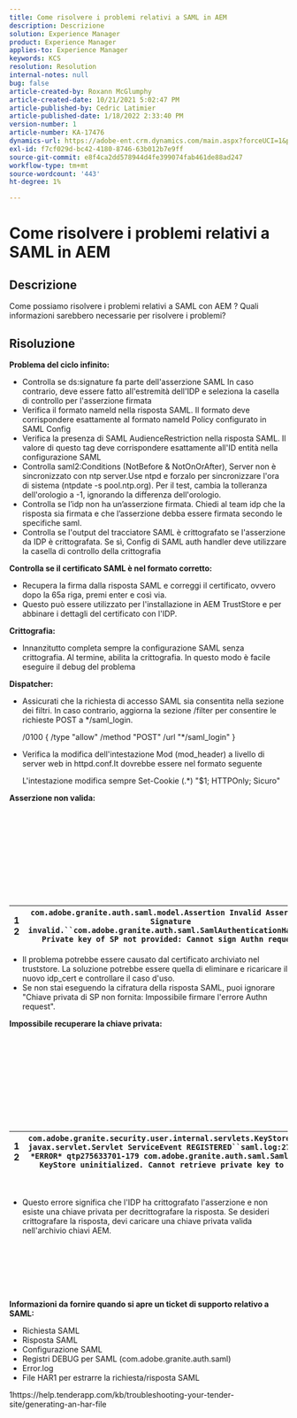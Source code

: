 ```yaml
---
title: Come risolvere i problemi relativi a SAML in AEM
description: Descrizione
solution: Experience Manager
product: Experience Manager
applies-to: Experience Manager
keywords: KCS
resolution: Resolution
internal-notes: null
bug: false
article-created-by: Roxann McGlumphy
article-created-date: 10/21/2021 5:02:47 PM
article-published-by: Cedric Latimier
article-published-date: 1/18/2022 2:33:40 PM
version-number: 1
article-number: KA-17476
dynamics-url: https://adobe-ent.crm.dynamics.com/main.aspx?forceUCI=1&pagetype=entityrecord&etn=knowledgearticle&id=55a54eb6-9032-ec11-b6e5-000d3a5ba97a
exl-id: f7cf029d-bc42-4180-8746-63b012b7e9ff
source-git-commit: e8f4ca2dd578944d4fe399074fab461de88ad247
workflow-type: tm+mt
source-wordcount: '443'
ht-degree: 1%

---
```


# Come risolvere i problemi relativi a SAML in AEM

## Descrizione

Come possiamo risolvere i problemi relativi a SAML con AEM ? Quali informazioni sarebbero necessarie per risolvere i problemi?

## Risoluzione


<b>Problema del ciclo infinito:</b>

- Controlla se ds:signature fa parte dell&#39;asserzione SAML In caso contrario, deve essere fatto all&#39;estremità dell&#39;IDP e seleziona la casella di controllo per l&#39;asserzione firmata
- Verifica il formato nameId nella risposta SAML. Il formato deve corrispondere esattamente al formato nameId Policy configurato in SAML Config
- Verifica la presenza di SAML AudienceRestriction nella risposta SAML. Il valore di questo tag deve corrispondere esattamente all&#39;ID entità nella configurazione SAML
- Controlla saml2:Conditions (NotBefore &amp; NotOnOrAfter), Server non è sincronizzato con ntp server.Use ntpd e forzalo per sincronizzare l&#39;ora di sistema (ntpdate -s pool.ntp.org). Per il test, cambia la tolleranza dell&#39;orologio a -1, ignorando la differenza dell&#39;orologio.
- Controlla se l’idp non ha un’asserzione firmata. Chiedi al team idp che la risposta sia firmata e che l’asserzione debba essere firmata secondo le specifiche saml.
- Controlla se l&#39;output del tracciatore SAML è crittografato se l&#39;asserzione da IDP è crittografata. Se sì, Config di SAML auth handler deve utilizzare la casella di controllo della crittografia


<b>Controlla se il certificato SAML è nel formato corretto:</b>

- Recupera la firma dalla risposta SAML e correggi il certificato, ovvero dopo la 65a riga, premi enter e così via.
- Questo può essere utilizzato per l&#39;installazione in AEM TrustStore e per abbinare i dettagli del certificato con l&#39;IDP.


<b>Crittografia:</b>

- Innanzitutto completa sempre la configurazione SAML senza crittografia. Al termine, abilita la crittografia. In questo modo è facile eseguire il debug del problema


<b>Dispatcher:</b>

- Assicurati che la richiesta di accesso SAML sia consentita nella sezione dei filtri. In caso contrario, aggiorna la sezione /filter per consentire le richieste POST a \*/saml_login.



   /0100 { /type &quot;allow&quot; /method &quot;POST&quot; /url &quot;\*/saml_login&quot; }


- Verifica la modifica dell&#39;intestazione Mod (mod_header) a livello di server web in httpd.conf.It dovrebbe essere nel formato seguente

   L&#39;intestazione modifica sempre Set-Cookie (.\*) &quot;$1; HTTPOnly; Sicuro&quot;


<b>Asserzione non valida:</b>
<br><br><br><br><br> <br><br> <br><br><br><br>

| 1<br>  2 | `com.adobe.granite.auth.saml.model.Assertion Invalid Assertion: Signature invalid.``com.adobe.granite.auth.saml.SamlAuthenticationHandler Private key of SP not provided: Cannot sign Authn request` |
| --- | --- |


- Il problema potrebbe essere causato dal certificato archiviato nel truststore. La soluzione potrebbe essere quella di eliminare e ricaricare il nuovo idp_cert e controllare il caso d&#39;uso.
- Se non stai eseguendo la cifratura della risposta SAML, puoi ignorare &quot;Chiave privata di SP non fornita: Impossibile firmare l&#39;errore Authn request&quot;.


<b>Impossibile recuperare la chiave privata:</b>
<br><br><br><br><br> <br><br> <br><br><br><br>

| 1<br>  2 | `com.adobe.granite.security.user.internal.servlets.KeyStoreManagingServlet,1121, javax.servlet.Servlet ServiceEvent REGISTERED``saml.log:27.01.2019 14:16:13.642 *ERROR* qtp275633701-179 com.adobe.granite.auth.saml.SamlAuthenticationHandler KeyStore uninitialized. Cannot retrieve private key to decrypt assertions.` |
| --- | --- |

 
- Questo errore significa che l&#39;IDP ha crittografato l&#39;asserzione e non esiste una chiave privata per decrittografare la risposta. Se desideri crittografare la risposta, devi caricare una chiave privata valida nell&#39;archivio chiavi AEM.

<br><br><br><br> <br><br>
<b>Informazioni da fornire quando si apre un ticket di supporto relativo a SAML:</b>

- Richiesta SAML
- Risposta SAML
- Configurazione SAML
- Registri DEBUG per SAML (com.adobe.granite.auth.saml)
- Error.log
- File HAR1 per estrarre la richiesta/risposta SAML


1https://help.tenderapp.com/kb/troubleshooting-your-tender-site/generating-an-har-file
